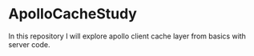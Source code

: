# ApolloCacheStudy

In this repository I will explore apollo client cache layer from basics with server code.
